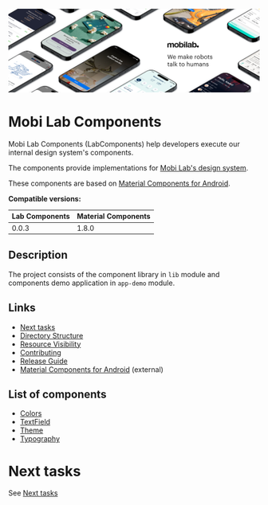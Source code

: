 ![Mobi Lab](docs/assets/mobilab-header-logo.png)

# Mobi Lab Components

Mobi Lab Components (LabComponents) help developers execute our internal design system's components.

The components provide implementations for [Mobi Lab's design system](https://www.figma.com/file/gxt4iyWGyliILJSOCLXonl/P42-design-system-template-(Duplicate-this!)).

These components are based on [Material Components for Android](https://github.com/material-components/material-components-android).

**Compatible versions:**

| Lab Components | Material Components |
|----------------|:--------------------|
| 0.0.3          | 1.8.0               |

## Description

The project consists of the component library in `lib` module and components demo application in `app-demo` module.

## Links

- [Next tasks](docs/next_tasks.md)
- [Directory Structure](docs/directory_structure.md)
- [Resource Visibility](docs/resource_visibility.md)
- [Contributing](docs/contributing.md)
- [Release Guide](docs/release_guide.md)
- [Material Components for Android](https://github.com/material-components/material-components-android) (external)

## List of components

-   [Colors](docs/components/colors.md)
-   [TextField](docs/components/textfield.md)
-   [Theme](docs/components/theme.md)
-   [Typography](docs/components/typography.md)


# Next tasks

See [Next tasks](docs/next_tasks.md)
